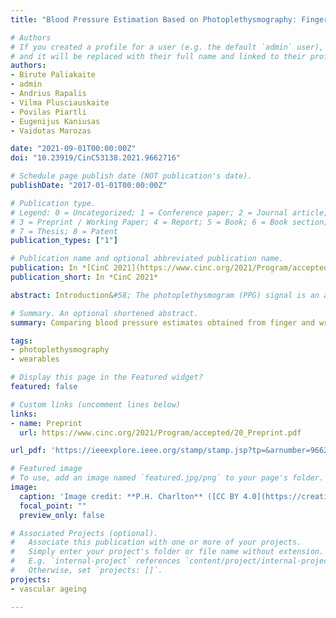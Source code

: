 ```yaml
---
title: "Blood Pressure Estimation Based on Photoplethysmography: Finger versus Wrist"

# Authors
# If you created a profile for a user (e.g. the default `admin` user), write the username (folder name) here 
# and it will be replaced with their full name and linked to their profile.
authors:
- Birute Paliakaite
- admin
- Andrius Rapalis
- Vilma Plusciauskaite
- Povilas Piartli
- Eugenijus Kaniusas
- Vaidotas Marozas

date: "2021-09-01T00:00:00Z"
doi: "10.23919/CinC53138.2021.9662716"

# Schedule page publish date (NOT publication's date).
publishDate: "2017-01-01T00:00:00Z"

# Publication type.
# Legend: 0 = Uncategorized; 1 = Conference paper; 2 = Journal article;
# 3 = Preprint / Working Paper; 4 = Report; 5 = Book; 6 = Book section;
# 7 = Thesis; 8 = Patent
publication_types: ["1"]

# Publication name and optional abbreviated publication name.
publication: In *[CinC 2021](https://www.cinc.org/2021/Program/accepted/PreliminaryProgram.html)*
publication_short: In *CinC 2021*

abstract: Introduction&#58; The photoplethysmogram (PPG) signal is an attractive candidate for unobtrusive blood pressure (BP) monitoring, as it is widely measured by wrist-worn devices. However, most studies of PPG-based BP estimation techniques have used finger PPG signals. The aim of this study is to compare PPG-based BP estimation when using finger and wrist optical sensors. Materials and methods&#58; Finger and wrist PPGs together with continuous reference BPs were obtained from 22 healthy participants performing two cold pressor tests. Three physiologically motivated features, pulse transit time, PPG intensity ratio and heart rate, were extracted from each PPG pulse. Subject-specific linear regression models for BP estimation were trained using the first cold pressor test. Data from the second cold pressor were used to assess agreement between reference and estimated BP values on a beat-to-beat basis, and to assess the ability to detect changes of at least 10 mmHg in systolic BP. Results&#58; Mean and standard deviation of differences, and mean absolute difference between reference and estimated systolic BPs were&#58; 0.47 mmHg, 10.44 mmHg and 7.78 mmHg for finger PPG signals; and 1.05 mmHg, 12.86 mmHg and 9.69 mmHg for wrist PPG signals. Increases and decreases in systolic BP of at least 10 mmHg were detected with F1 scores of&#58; 0.81 and 0.76 for finger PPG; and 0.75 and 0.61 for wrist PPG. Conclusion&#58; Models performed better with finger PPG signals. Different signal processing approaches were required for finger and wrist signals, indicating that finger-based models should not be generalized directly to wrist PPGs. With improved sensitivity, PPG-based detection of considerable BP changes may be useful in tracking BP trends and abrupt alterations. This could provide useful markers of cardiovascular health in the community, and provide early warning of acute deterioration in hospital patients.

# Summary. An optional shortened abstract.
summary: Comparing blood pressure estimates obtained from finger and wrist sensors.

tags:
- photoplethysmography
- wearables

# Display this page in the Featured widget?
featured: false

# Custom links (uncomment lines below)
links:
- name: Preprint
  url: https://www.cinc.org/2021/Program/accepted/20_Preprint.pdf

url_pdf: 'https://ieeexplore.ieee.org/stamp/stamp.jsp?tp=&arnumber=9662716'

# Featured image
# To use, add an image named `featured.jpg/png` to your page's folder. 
image:
  caption: 'Image credit: **P.H. Charlton** ([CC BY 4.0](https://creativecommons.org/licenses/by/4.0/))'
  focal_point: ""
  preview_only: false

# Associated Projects (optional).
#   Associate this publication with one or more of your projects.
#   Simply enter your project's folder or file name without extension.
#   E.g. `internal-project` references `content/project/internal-project/index.md`.
#   Otherwise, set `projects: []`.
projects:
- vascular ageing

---
```



